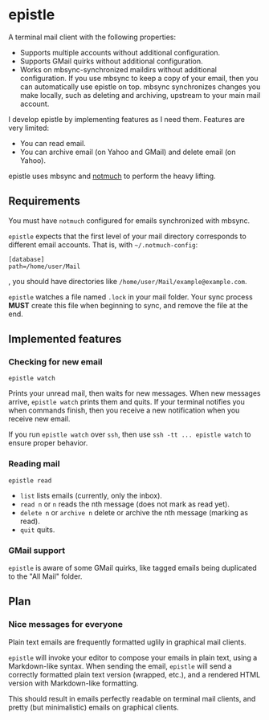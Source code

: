 # epistle

A terminal mail client with the following properties:

* Supports multiple accounts without additional configuration.
* Supports GMail quirks without additional configuration.
* Works on mbsync-synchronized maildirs without additional configuration.
  If you use mbsync to keep a copy of your email, then you can automatically use epistle on top.
  mbsync synchronizes changes you make locally, such as deleting and archiving, upstream to your main mail account.

I develop epistle by implementing features as I need them.
Features are very limited:

* You can read email.
* You can archive email (on Yahoo and GMail) and delete email (on Yahoo).

epistle uses mbsync and [notmuch](https://notmuchmail.org/) to perform the heavy lifting.

## Requirements

You must have `notmuch` configured for emails synchronized with mbsync.

`epistle` expects that the first level of your mail directory corresponds to different email accounts.
That is, with `~/.notmuch-config`:

```
[database]
path=/home/user/Mail
```

, you should have directories like `/home/user/Mail/example@example.com`.

`epistle` watches a file named `.lock` in your mail folder.
Your sync process **MUST** create this file when beginning to sync, and remove the file at the end.

## Implemented features

### Checking for new email

```
epistle watch
```

Prints your unread mail, then waits for new messages.
When new messages arrive, `epistle watch` prints them and quits.
If your terminal notifies you when commands finish, then you receive a new notification when you receive new email.

If you run `epistle watch` over `ssh`, then use `ssh -tt ... epistle watch` to ensure proper behavior.

### Reading mail

```
epistle read
```

* `list` lists emails (currently, only the inbox).
* `read n` or `n` reads the nth message (does not mark as read yet).
* `delete n` or `archive n` delete or archive the nth message (marking as read).
* `quit` quits.

### GMail support

`epistle` is aware of some GMail quirks, like tagged emails being duplicated to the "All Mail" folder.

## Plan

### Nice messages for everyone

Plain text emails are frequently formatted uglily in graphical mail clients.

`epistle` will invoke your editor to compose your emails in plain text, using a Markdown-like syntax.
When sending the email, `epistle` will send a correctly formatted plain text version (wrapped, etc.), and a rendered HTML version with Markdown-like formatting.

This should result in emails perfectly readable on terminal mail clients, and pretty (but minimalistic) emails on graphical clients.
